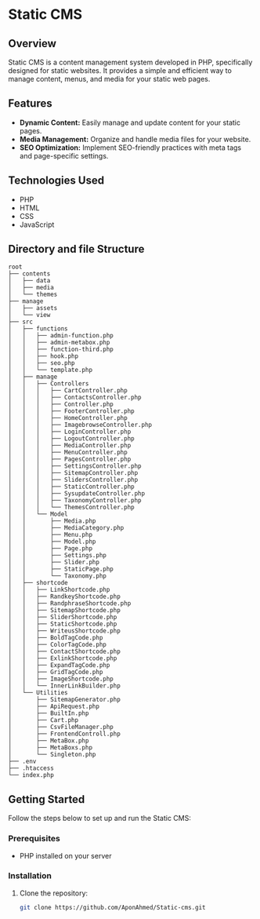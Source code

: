 # Static CMS

## Overview
Static CMS is a content management system developed in PHP, specifically designed for static websites. It provides a simple and efficient way to manage content, menus, and media for your static web pages.

## Features
- **Dynamic Content:** Easily manage and update content for your static pages.
- **Media Management:** Organize and handle media files for your website.
- **SEO Optimization:** Implement SEO-friendly practices with meta tags and page-specific settings.

## Technologies Used
- PHP
- HTML
- CSS
- JavaScript

## Directory and file Structure

```
root
├── contents
│   ├── data
│   ├── media
│   └── themes
├── manage
│   ├── assets
│   └── view
├── src
│   ├── functions
│   │   ├── admin-function.php
│   │   ├── admin-metabox.php
│   │   ├── function-third.php
│   │   ├── hook.php
│   │   ├── seo.php
│   │   └── template.php
│   ├── manage
│   │   ├── Controllers
│   │   │   ├── CartController.php
│   │   │   ├── ContactsController.php
│   │   │   ├── Controller.php
│   │   │   ├── FooterController.php
│   │   │   ├── HomeController.php
│   │   │   ├── ImagebrowseController.php
│   │   │   ├── LoginController.php
│   │   │   ├── LogoutController.php
│   │   │   ├── MediaController.php
│   │   │   ├── MenuController.php
│   │   │   ├── PagesController.php
│   │   │   ├── SettingsController.php
│   │   │   ├── SitemapController.php
│   │   │   ├── SlidersController.php
│   │   │   ├── StaticController.php
│   │   │   ├── SysupdateController.php
│   │   │   ├── TaxonomyController.php
│   │   │   └── ThemesController.php
│   │   └── Model
│   │       ├── Media.php
│   │       ├── MediaCategory.php
│   │       ├── Menu.php
│   │       ├── Model.php
│   │       ├── Page.php
│   │       ├── Settings.php
│   │       ├── Slider.php
│   │       ├── StaticPage.php
│   │       └── Taxonomy.php
│   ├── shortcode
│   │   ├── LinkShortcode.php
│   │   ├── RandkeyShortcode.php
│   │   ├── RandphraseShortcode.php
│   │   ├── SitemapShortcode.php
│   │   ├── SliderShortcode.php
│   │   ├── StaticShortcode.php
│   │   ├── WriteusShortcode.php
│   │   ├── BoldTagCode.php
│   │   ├── ColorTagCode.php
│   │   ├── ContactShortcode.php
│   │   ├── ExlinkShortcode.php
│   │   ├── ExpandTagCode.php
│   │   ├── GridTagCode.php
│   │   ├── ImageShortcode.php
│   │   └── InnerLinkBuilder.php
│   └── Utilities
│       ├── SitemapGenerator.php
│       ├── ApiRequest.php
│       ├── BuiltIn.php
│       ├── Cart.php
│       ├── CsvFileManager.php
│       ├── FrontendControll.php
│       ├── MetaBox.php
│       ├── MetaBoxs.php
│       └── Singleton.php
├── .env
├── .htaccess
└── index.php

```



## Getting Started
Follow the steps below to set up and run the Static CMS:

### Prerequisites
- PHP installed on your server

### Installation
1. Clone the repository:
   ```bash
   git clone https://github.com/AponAhmed/Static-cms.git
